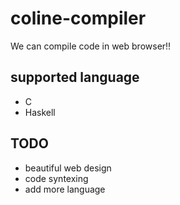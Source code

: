 # coline-compiler
We can compile code in web browser!!

## supported language
* C
* Haskell

## TODO
* beautiful web design
* code syntexing
* add more language
